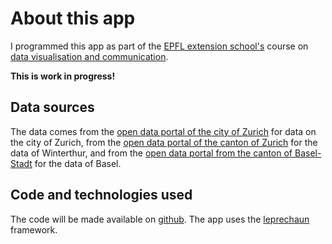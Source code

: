 # About this app

I programmed this app as part of the [EPFL extension school's](https://www.extensionschool.ch/) course on [data visualisation and communication](https://www.extensionschool.ch/learn/applied-data-science-communication-visualization).

**This is work in progress!**

## Data sources

The data comes from the [open data portal of the city of Zurich](https://data.stadt-zuerich.ch/dataset/ewz_bruttolastgang_stadt_zuerich) for data on the city of Zurich, from the [open data portal of the canton of Zurich](https://www.zh.ch/de/politik-staat/opendata.zhweb-noredirect.zhweb-cache.html?keywords=ogd#/datasets/1863@statistisches-amt-kanton-zuerich) for the data of Winterthur, and from the [open data portal from the canton of Basel-Stadt](https://data.bs.ch/explore/dataset/100233/information/) for the data of Basel.

## Code and technologies used

The code will be made available on [github](https://github.com/shaenzi/capstonePrototype). The app uses the [leprechaun](https://leprechaun.opifex.org/) framework.
